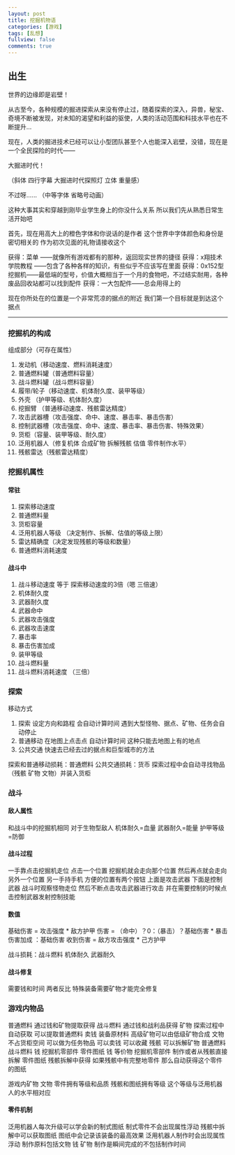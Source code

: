 ```yaml
---
layout: post
title: 挖掘机物语
categories: [游戏]
tags: [乱想]
fullview: false
comments: true
---
```


## 出生

世界的边缘即是岩壁！

从古至今，各种规模的掘进探索从来没有停止过，随着探索的深入，异兽，秘宝、奇境不断被发现，对未知的渴望和利益的驱使，人类的活动范围和科技水平也在不断提升...

现在，人类的掘进技术已经可以让小型团队甚至个人也能深入岩壁，没错，现在是一个全民探险的时代——

大掘进时代！

（斜体 四行字幕 大掘进时代探照灯 立体 重量感）

不过呀......
（中等字体 省略号动画）

这种大事其实和穿越到刚毕业学生身上的你没什么关系
所以我们先从熟悉日常生活开始吧

首先，现在用高大上的橙色字体和你说话的是作者
这个世界中字体颜色和身份是密切相关的
作为初次见面的礼物请接收这个

获得：菜单 ——就像所有游戏都有的那种，返回现实世界的捷径
获得：x翔技术学院教程 ——包含了各种各样的知识，有些似乎不应该写在里面
获得：0x152型挖掘机——最低端的型号，价值大概相当于一个月的食物吧，不过结实耐用，各种废品回收站都可以找到配件
获得：一大包配件——总会用得上的

现在你所处在的位置是一个非常荒凉的据点的附近 我们第一个目标就是到达这个据点

---
<!--more-->

### 挖掘机的构成

组成部分（可存在属性）

1. 发动机（移动速度、燃料消耗速度）
2. 普通燃料罐（普通燃料容量）
3. 战斗燃料罐（战斗燃料容量）
4. 履带/轮子（移动速度、机体耐久度、装甲等级）
5. 外壳 （护甲等级、机体耐久度）
6. 挖掘臂 （普通移动速度、残骸雷达精度）
7. 攻击武器槽（攻击强度、命中、速度、暴击率、暴击伤害）
8. 控制武器槽（攻击强度、命中、速度、暴击率、暴击伤害、特殊效果）
9. 货柜（容量、装甲等级、耐久度）
10. 泛用机器人（修复机体 合成矿物 拆解残骸 估值 零件制作水平）
11. 残骸雷达（残骸雷达精度）

### 挖掘机属性
#### 常驻

1. 探索移动速度
2. 普通燃料量
4. 货柜容量
5. 泛用机器人等级 （决定制作、拆解、估值的等级上限）
6. 雷达精确度（决定发现残骸的等级和数量）
7. 普通燃料消耗速度

#### 战斗中

1. 战斗移动速度 等于 探索移动速度的3倍（嗯 三倍速）
2. 机体耐久度
3. 武器耐久度
4. 武器命中
5. 武器攻击强度
6. 武器攻击速度
7. 暴击率
8. 暴击伤害加成
9. 装甲等级
10. 战斗燃料量
11. 战斗燃料消耗速度 （三倍）

### 探索
移动方式

1. 探索 设定方向和路程 会自动计算时间  遇到大型怪物、据点、矿物、任务会自动停止
2. 普通移动 在地图上点击点 自动计算时间 这种只能去地图上有的地点
3. 公共交通 快速去已经去过的据点和巨型城市的方法

探索和普通移动损耗：普通燃料
公共交通损耗：货币
探索过程中会自动寻找物品（残骸 矿物 文物）并装入货柜

### 战斗
#### 敌人属性
和战斗中的挖掘机相同 对于生物型敌人 机体耐久=血量 武器耐久=能量 护甲等级=防御

#### 战斗过程
一手靠点击挖掘机走位 点击一个位置 挖掘机就会走向那个位置 然后再点就会走向另外一个位置
另一手持手机 方便的位置有两个按钮 上面是攻击武器 下面是控制武器
战斗时观察怪物走位 然后不断点击攻击武器进行攻击 并在需要控制的时候点击控制武器发射控制技能

#### 数值
基础伤害 = 攻击强度 * 敌方护甲
伤害 = （命中）？0：（暴击）？基础伤害 * 暴击伤害加成 ：基础伤害
收到伤害 = 敌方攻击强度 * 己方护甲

战斗损耗：战斗燃料 机体耐久 武器耐久

#### 战斗修复
需要钱和时间 两者反比
特殊装备需要矿物才能完全修复

### 游戏内物品
普通燃料 通过钱和矿物提取获得
战斗燃料 通过钱和战利品获得
矿物 探索过程中自动获取 可以提取普通燃料 卖钱 装备原材料 高级矿物可以由低级矿物合成
文物 不占货柜空间 可以做为任务物品 可以卖钱 可以收藏
残骸 可以拆解矿物 普通燃料 战斗燃料 钱 挖掘机零部件 零件图纸
钱 等价物
挖掘机零部件 制作或者从残骸直接拆解
零件图纸 残骸拆解中获得 如果残骸中有完整地零件 那么自动获得这个零件的图纸

游戏内矿物 文物 零件拥有等级和品质
残骸和图纸拥有等级
这个等级与泛用机器人的水平相对应

#### 零件机制
泛用机器人每次升级可以学会新的制式图纸 制式零件不会出现属性浮动
残骸中拆解中可以获取图纸 图纸中会记录该装备的最高效果 泛用机器人制作时会出现属性浮动
制作原料包括文物 钱 矿物
制作是瞬间完成的不包括制作时间
